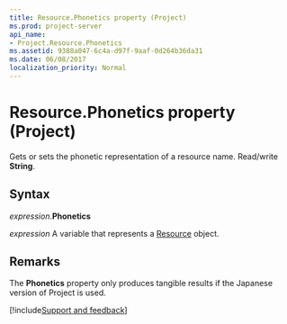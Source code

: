 ```yaml
---
title: Resource.Phonetics property (Project)
ms.prod: project-server
api_name:
- Project.Resource.Phonetics
ms.assetid: 9388a047-6c4a-d97f-9aaf-0d264b36da31
ms.date: 06/08/2017
localization_priority: Normal
---
```



# Resource.Phonetics property (Project)

Gets or sets the phonetic representation of a resource name. Read/write  **String**.


## Syntax

_expression_.**Phonetics**

_expression_ A variable that represents a [Resource](./Project.Resource.md) object.


## Remarks

The  **Phonetics** property only produces tangible results if the Japanese version of Project is used.

[!include[Support and feedback](~/includes/feedback-boilerplate.md)]